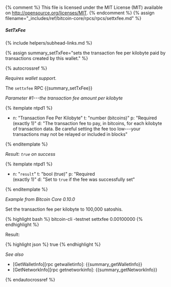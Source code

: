 {% comment %}
This file is licensed under the MIT License (MIT) available on
http://opensource.org/licenses/MIT.
{% endcomment %}
{% assign filename="_includes/ref/bitcoin-core/rpcs/rpcs/settxfee.md" %}

##### SetTxFee
{% include helpers/subhead-links.md %}

{% assign summary_setTxFee="sets the transaction fee per kilobyte paid by transactions created by this wallet." %}

{% autocrossref %}

*Requires wallet support.*

The `settxfee` RPC {{summary_setTxFee}}

*Parameter #1---the transaction fee amount per kilobyte*

{% itemplate ntpd1 %}
- n: "Transaction Fee Per Kilobyte"
  t: "number (bitcoins)"
  p: "Required<br>(exactly 1)"
  d: "The transaction fee to pay, in bitcoins, for each kilobyte of transaction data.  Be careful setting the fee too low---your transactions may not be relayed or included in blocks"

{% enditemplate %}

*Result: `true` on success*

{% itemplate ntpd1 %}
- n: "`result`"
  t: "bool (true)"
  p: "Required<br>(exactly 1)"
  d: "Set to `true` if the fee was successfully set"

{% enditemplate %}

*Example from Bitcoin Core 0.10.0*

Set the transaction fee per kilobyte to 100,000 satoshis.

{% highlight bash %}
bitcoin-cli -testnet settxfee 0.00100000
{% endhighlight %}

Result:

{% highlight json %}
true
{% endhighlight %}

*See also*

* [GetWalletInfo][rpc getwalletinfo]: {{summary_getWalletInfo}}
* [GetNetworkInfo][rpc getnetworkinfo]: {{summary_getNetworkInfo}}

{% endautocrossref %}
